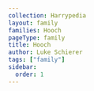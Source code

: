 ```yaml
---
collection: Harrypedia
layout: family
families: Hooch
pageType: family
title: Hooch
author: Luke Schierer
tags: ["family"]
sidebar:
  order: 1
---
```


